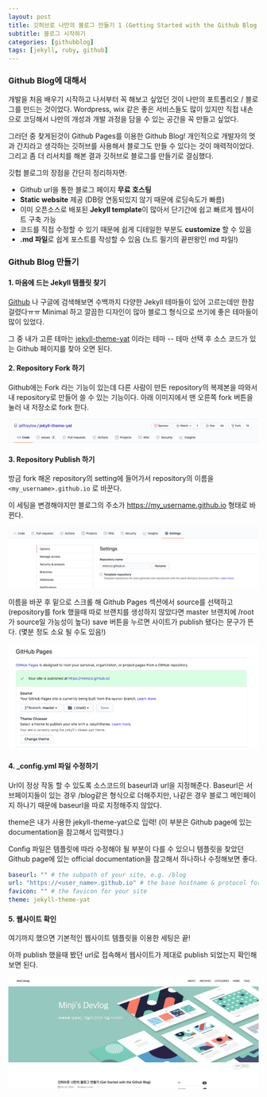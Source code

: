 ```yaml
---
layout: post
title: 깃허브로 나만의 블로그 만들기 1 (Getting Started with the Github Blog 1)
subtitle: 블로그 시작하기
categories: [githubblog]
tags: [jekyll, ruby, github]
---
```


### Github Blog에 대해서

개발을 처음 배우기 시작하고 나서부터 꼭 해보고 싶었던 것이 나만의 포트폴리오 / 블로그를 만드는 것이었다. Wordpress, wix 같은 좋은 서비스들도 많이 있지만 직접 내손으로 코딩해서 나만의 개성과 개발 과정을 담을 수 있는 공간을 꼭 만들고 싶었다.

그러던 중 찾게된것이 Github Pages를 이용한 Github Blog! 개인적으로 개발자의 멋과 간지라고 생각하는 깃허브를 사용해서 블로그도 만들 수 있다는 것이 매력적이었다. 그리고 좀 더 리서치를 해본 결과 깃허브로 블로그를 만들기로 결심했다.

깃헙 블로그의 장점을 간단히 정리하자면:

- Github url을 통한 블로그 페이지 **무료 호스팅**
- **Static website** 제공 (DB랑 연동되있지 않기 때문에 로딩속도가 빠름)
- 이미 오픈소스로 배포된 **Jekyll template**이 많아서 단기간에 쉽고 빠르게 웹사이트 구축 가능
- 코드를 직접 수정할 수 있기 때문에 쉽게 디테일한 부분도 **customize** 할 수 있음
- **.md 파일**로 쉽게 포스트를 작성할 수 있음 (노트 필기의 끝판왕인 md 파일!)





### Github Blog 만들기

<h4>1. 마음에 드는 Jekyll 템플릿 찾기</h4>

<a href="https://github.com/topics/jekyll-theme">Github</a> 나 구글에 검색해보면 수백까지 다양한 Jekyll 테마들이 있어 고르는데만 한참 걸렸다ㅠㅠ Minimal 하고 깔끔한 디자인이 많아 블로그 형식으로 쓰기에 좋은 테마들이 많이 있었다.

그 중 내가 고른 테마는 <a href="https://github.com/jeffreytse/jekyll-theme-yat">jekyll-theme-yat</a> 이라는 테마 -- 테마 선택 후 소스 코드가 있는 Github 페이지를 찾아 오면 된다.

<h4>2. Repository Fork 하기</h4>

Github에는 Fork 라는 기능이 있는데 다른 사람이 만든 repository의 복제본을 따와서 내 repository로 만들어 쓸 수 있는 기능이다. 아래 이미지에서 맨 오른쪽 fork 버튼을 눌러 내 저장소로 fork 한다.

![Image Alt Text](/assets/images/fork.png)



#### **3. Repository Publish 하기**

방금 fork 해온 repository의 setting에 들어가서 repository의 이름을 `<my_username>.github.io` 로 바꾼다.

이 세팅을 변경해야지만 블로그의 주소가 https://my_username.github.io 형태로 바뀐다.

![Image Alt Text](/assets/images/github-settings.png)



이름을 바꾼 후 밑으로 스크롤 해 Github Pages 섹션에서 source를 선택하고 (repository를 fork 했을때 따로 브랜치를 생성하지 않았다면 master 브랜치에 /root가 source일 가능성이 높다) save 버튼을 누르면 사이트가 publish 됐다는 문구가 뜬다. (몇분 정도 소요 될 수도 있음!)

![Image Alt Text](/assets/images/publish.png)



#### **4. _config.yml 파일 수정하기**

Url이 정상 작동 할 수 있도록 소스코드의 baseurl과 url을 지정해준다. Baseurl은 서브페이지들이 있는 경우 /blog같은 형식으로 더해주지만, 나같은 경우 블로그 메인페이지 하나기 때문에 baseurl을 따로 지정해주지 않았다.

theme은 내가 사용한 jekyll-theme-yat으로 입력! (이 부분은 Github page에 있는 documentation을 참고해서 입력했다.)

Config 파일은 템플릿에 따라 수정해야 될 부분이 다를 수 있으니 템플릿을 찾았던 Github page에 있는 official documentation을 참고해서 하나하나 수정해보면 좋다.

```yaml
baseurl: "" # the subpath of your site, e.g. /blog
url: "https://<user_name>.github.io" # the base hostname & protocol for your site, e.g. http://example.com
favicon: "" # the favicon for your site
theme: jekyll-theme-yat
```



#### **5. 웹사이트 확인**

여기까지 했으면 기본적인 웹사이트 템플릿을 이용한 세팅은 끝! 

아까 publish 했을때 봤던 url로 접속해서 웹사이트가 제대로 publish 되었는지 확인해보면 된다.

![Image Alt Text](/assets/images/blog-home.png)
